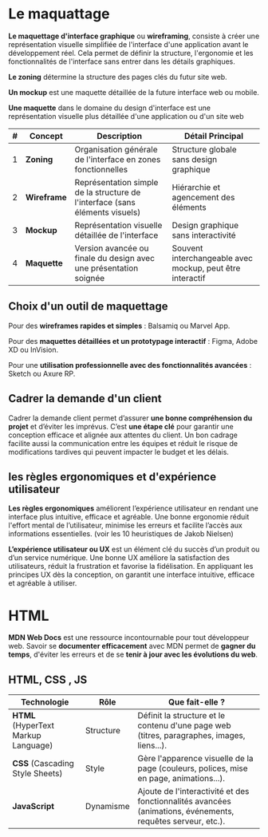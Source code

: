 # Le maquattage

__Le maquettage d'interface graphique__ ou __wireframing__, consiste à créer une représentation visuelle simplifiée de l'interface d'une application avant le développement réel. Cela permet de définir la structure, l'ergonomie et les fonctionnalités de l'interface sans entrer dans les détails graphiques.

__Le zoning__ détermine la structure des pages clés du futur site web.

__Un mockup__ est une maquette détaillée de la future interface web ou mobile.

__Une maquette__ dans le domaine du design d'interface est une représentation visuelle plus détaillée d'une application ou d'un site web

| # | Concept      | Description                                                                 | Détail Principal                           |
|---|--------------|-----------------------------------------------------------------------------|--------------------------------------------|
| 1 | **Zoning**   | Organisation générale de l'interface en zones fonctionnelles               | Structure globale sans design graphique    |
| 2 | **Wireframe**| Représentation simple de la structure de l'interface (sans éléments visuels) | Hiérarchie et agencement des éléments     |
| 3 | **Mockup**   | Représentation visuelle détaillée de l'interface                            | Design graphique sans interactivité        |
| 4 | **Maquette** | Version avancée ou finale du design avec une présentation soignée          | Souvent interchangeable avec mockup, peut être interactif |

##  Choix d'un outil de maquettage

Pour des __wireframes rapides et simples__ : Balsamiq ou Marvel App.

Pour des __maquettes détaillées et un prototypage interactif__ : Figma, Adobe XD ou InVision.

Pour une __utilisation professionnelle avec des fonctionnalités avancées__ : Sketch ou Axure RP.

## Cadrer la demande d'un client

Cadrer la demande client permet d’assurer __une bonne compréhension du projet__ et d’éviter les imprévus. C’est __une étape clé__ pour garantir une conception efficace et alignée aux attentes du client. Un bon cadrage facilite aussi la communication entre les équipes et réduit le risque de modifications tardives qui peuvent impacter le budget et les délais.

##  les règles ergonomiques et d'expérience utilisateur

__Les règles ergonomiques__  améliorent l’expérience utilisateur en rendant une interface plus intuitive, efficace et agréable. Une bonne ergonomie réduit l'effort mental de l’utilisateur, minimise les erreurs et facilite l’accès aux informations essentielles. (voir les 10 heuristiques de Jakob Nielsen)

__L’expérience utilisateur ou UX__ est un élément clé du succès d’un produit ou d’un service numérique. Une bonne UX améliore la satisfaction des utilisateurs, réduit la frustration et favorise la fidélisation. En appliquant les principes UX dès la conception, on garantit une interface intuitive, efficace et agréable à utiliser.

# HTML

__MDN Web Docs__ est une ressource incontournable pour tout développeur web. Savoir se __documenter efficacement__ avec MDN permet de __gagner du temps__, d'éviter les erreurs et de se __tenir à jour avec les évolutions du web__.

## HTML, CSS , JS

| **Technologie** | **Rôle**         | **Que fait-elle ?**                              |
|-----------------|------------------|--------------------------------------------------|
| **HTML** (HyperText Markup Language) | Structure         | Définit la structure et le contenu d'une page web (titres, paragraphes, images, liens...). |
| **CSS** (Cascading Style Sheets) | Style            | Gère l'apparence visuelle de la page (couleurs, polices, mise en page, animations...). |
| **JavaScript** | Dynamisme        | Ajoute de l'interactivité et des fonctionnalités avancées (animations, événements, requêtes serveur, etc.). |
